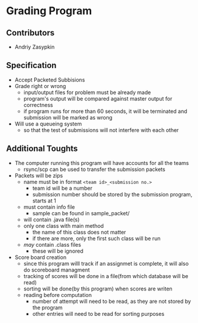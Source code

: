 # Grading Program

## Contributors
- Andriy Zasypkin

## Specification
- Accept Packeted Subbisions
- Grade right or wrong
  - input/output files for problem must be already made
  - program's output will be compared against master output for correctness
  - if program runs for more than 60 seconds, it will be terminated and submission will be marked as wrong
- Will use a queueing system
  - so that the test of submissions will not interfere with each other

## Additional Toughts
- The computer running this program will have accounts for all the teams
  - rsync/scp can be used to transfer the submission packets
- Packets will be zips
  - name must be in format `<team id>_<submission no.>`
    - team id will be a number
    - submission number should be stored by the submission program, starts at 1
  - must contain info file
    - sample can be found in sample_packet/
  - will contain .java file(s)
  - only one class with main method
    - the name of this class does not matter
    - if there are more, only the first such class will be run
  - *may* contain .class files
    - these will be ignored
- Score board creation
  - since this program willl track if an assignmet is complete, it will also do scoreboard managment
  - tracking of scores will be done in a file(from which database will be read)
  - sorting will be done(by this program) when scores are writen
  - reading before computation
    - number of attempt will need to be read, as they are not stored by the program
    - other entries will need to be read for sorting purposes
